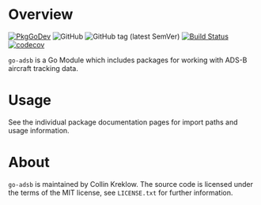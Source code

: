 # Overview
[![PkgGoDev](https://pkg.go.dev/badge/kreklow.us/go/go-adsb)](https://pkg.go.dev/kreklow.us/go/go-adsb)
![GitHub](https://img.shields.io/github/license/cjkreklow/go-adsb.svg)
![GitHub tag (latest SemVer)](https://img.shields.io/github/tag/cjkreklow/go-adsb.svg)
[![Build Status](https://www.travis-ci.org/cjkreklow/go-adsb.svg?branch=main)](https://www.travis-ci.org/cjkreklow/go-adsb)
[![codecov](https://codecov.io/gh/cjkreklow/go-adsb/branch/main/graph/badge.svg)](https://codecov.io/gh/cjkreklow/go-adsb)

`go-adsb` is a Go Module which includes packages for working with ADS-B
aircraft tracking data.

# Usage
See the individual package documentation pages for import paths and usage
information.

# About
`go-adsb` is maintained by Collin Kreklow. The source code is licensed under
the terms of the MIT license, see `LICENSE.txt` for further information.

